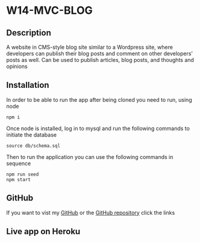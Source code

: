 # W14-MVC-BLOG
## Description
A website in CMS-style blog site similar to a Wordpress site, where developers can publish their blog posts and comment on other developers’ posts as well. Can be used to publish articles, blog posts, and thoughts and opinions
## Installation
In order to be able to run the app after being cloned you need to run, using node
```
npm i
```
Once node is installed, log in to mysql and run the following commands to initiate the database
```
source db/schema.sql
```
Then to run the application you can use the following commands in sequence
```
npm run seed
npm start
```

## GitHub
If you want to vist my [GitHub](https://github.com/Jamlit37) or the [GitHub repository](https://github.com/Jamlit37/W13-ORM-ECOM) click the links

## Live app on Heroku